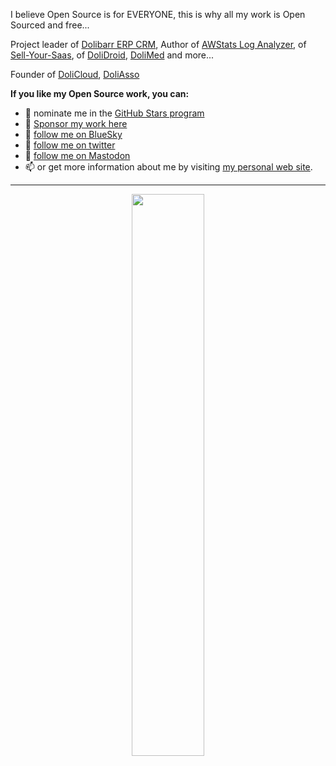<!--
**eldy/eldy** is a ✨ _special_ ✨ repository because its `README.md` (this file) appears on your GitHub profile.

Here are some ideas to get you started:

- 🔭 I’m currently working on ...
- 🌱 I’m currently learning ...
- 👯 I’m looking to collaborate on ...
- 🤔 I’m looking for help with ...
- 💬 Ask me about ...
- 📫 How to reach me: ...
- 😄 Pronouns: ...
- ⚡ Fun fact: ...
-->


<p>I believe Open Source is for EVERYONE, this is why all my work is Open Sourced and free...

<p>Project leader of <a href="https://www.dolibarr.org" target="_blank">Dolibarr ERP CRM</a>, Author of <a href="https://github.com/eldy/AWStats" target="_blank">AWStats Log Analyzer</a>, of <a href="https://sellyoursaas.org" target="_blank">Sell-Your-Saas</a>, of <a href="https://github.com/DoliCloud/DoliDroid" target="_blank">DoliDroid</a>, <a href="https://www.dolimed.com" target="_blank">DoliMed</a> and more...</p>

<p>Founder of <a href="https://www.dolicloud.com" target="_blank">DoliCloud</a>, <a href="https://www.doliasso.org" target="_blank">DoliAsso</a></p>
  
<p><b>If you like my Open Source work, you can:</b><br>
  <ul>
    <li>🌟 nominate me in the <a href="https://stars.github.com/profiles"> GitHub Stars program</a></li>
    <li>🌱 <a href="https://github.com/sponsors/eldy" target="_blank">Sponsor my work here</a></li>
    <li>💬 <a href="https://bsky.app/profile/laurentdestailleur.bsky.social" target="_blank">follow me on BlueSky </a></li>
    <li>💬 <a href="https://twitter.com/LaurentD_Eldy" target="_blank">follow me on twitter </a></li>
    <li>💬 <a href="https://pouet.chapril.org/@LaurentD_Eldy" target="_blank">follow me on Mastodon </a></li>
    <li>📫 or get more information about me by visiting <a href="https://www.destailleur.fr">my personal web site</a>.</li>
  </ul>
</p>


---
<p align="center">
  
<!--<img width="48%" src="https://github-readme-stats.vercel.app/api?username=eldy&show_icons=true&theme=tokyonight" />-->
<img width="48%" src="https://github-readme-streak-stats.herokuapp.com/?user=eldy&theme=tokyonight" />

</p>
  
<!--
[![GitHub stats](https://github-readme-stats.vercel.app/api?username=eldy&show_icons=true&theme=dark)](https://github.com/eldy)
-->

